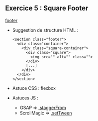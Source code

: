 ## Exercice 5 : Square Footer

[footer](https://github.com/tonidano/Workshop_AnimJS-GSAP/blob/master/assets/images/footer.gif)

* Suggestion de structure HTML :

      <section class="footer">
        <div class="container">
          <div class="square-container">
            <div class="square">
              <img src="" alt="" class="">
            </div>
            [...]
          </div>
        </div>
      </section>

* Astuce CSS : flexbox

* Astuces JS :
  * GSAP => [.staggerFrom](https://greensock.com/docs/TimelineMax/staggerFrom)
  * ScrollMagic => [.setTween](http://scrollmagic.io/docs/animation.GSAP.html#Scene.setTween)
